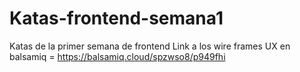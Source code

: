 # Katas-frontend-semana1
Katas de la primer semana de frontend 
Link a los wire frames UX en balsamiq = https://balsamiq.cloud/spzwso8/p949fhi
